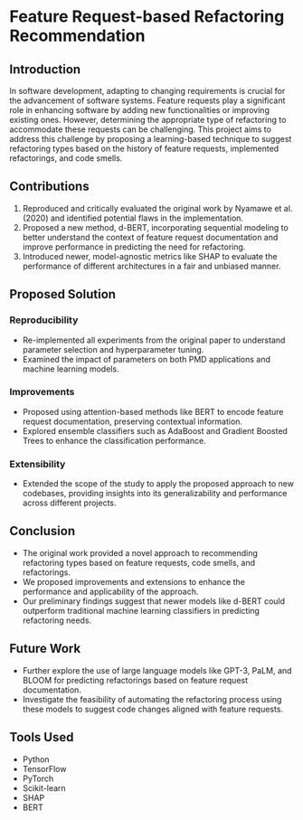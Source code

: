 # Feature Request-based Refactoring Recommendation

## Introduction
In software development, adapting to changing requirements is crucial for the advancement of software systems. Feature requests play a significant role in enhancing software by adding new functionalities or improving existing ones. However, determining the appropriate type of refactoring to accommodate these requests can be challenging. This project aims to address this challenge by proposing a learning-based technique to suggest refactoring types based on the history of feature requests, implemented refactorings, and code smells.

## Contributions
1. Reproduced and critically evaluated the original work by Nyamawe et al. (2020) and identified potential flaws in the implementation.
2. Proposed a new method, d-BERT, incorporating sequential modeling to better understand the context of feature request documentation and improve performance in predicting the need for refactoring.
3. Introduced newer, model-agnostic metrics like SHAP to evaluate the performance of different architectures in a fair and unbiased manner.

## Proposed Solution
### Reproducibility
- Re-implemented all experiments from the original paper to understand parameter selection and hyperparameter tuning.
- Examined the impact of parameters on both PMD applications and machine learning models.

### Improvements
- Proposed using attention-based methods like BERT to encode feature request documentation, preserving contextual information.
- Explored ensemble classifiers such as AdaBoost and Gradient Boosted Trees to enhance the classification performance.

### Extensibility
- Extended the scope of the study to apply the proposed approach to new codebases, providing insights into its generalizability and performance across different projects.

## Conclusion
- The original work provided a novel approach to recommending refactoring types based on feature requests, code smells, and refactorings.
- We proposed improvements and extensions to enhance the performance and applicability of the approach.
- Our preliminary findings suggest that newer models like d-BERT could outperform traditional machine learning classifiers in predicting refactoring needs.

## Future Work
- Further explore the use of large language models like GPT-3, PaLM, and BLOOM for predicting refactorings based on feature request documentation.
- Investigate the feasibility of automating the refactoring process using these models to suggest code changes aligned with feature requests.

## Tools Used
- Python
- TensorFlow
- PyTorch
- Scikit-learn
- SHAP
- BERT
